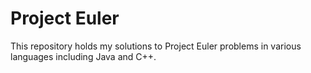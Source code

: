 Project Euler
=============

This repository holds my solutions to Project Euler problems in various languages including Java and C++.
